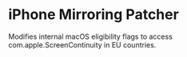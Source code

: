# iPhone Mirroring Patcher

Modifies internal macOS eligibility flags to access com.apple.ScreenContinuity in EU countries.
